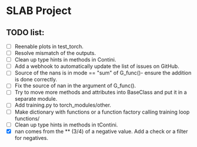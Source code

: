 # SLAB Project

## TODO list:

- [ ] Reenable plots in test_torch.
- [ ] Resolve mismatch of the outputs.
- [ ] Clean up type hints in methods in Contini.
- [ ] Add a webhook to automatically update the list of issues on GitHub.
- [ ] Source of the nans is in mode == "sum" of G_func()- ensure the addition is done correctly.
- [ ] Fix the source of nan in the argument of G_func().
- [ ] Try to move more methods and attributes into BaseClass and put it in a separate module.
- [ ] Add training.py to torch_modules/other.
- [ ] Make dictionary with functions or a function factory calling training loop functions/
- [ ] Clean up type hints in methods in tContini.
- [x] nan comes from the \*\* (3/4) of a negative value. Add a check or a filter for negatives.
